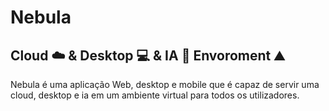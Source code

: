 # Nebula
## Cloud ☁️ & Desktop 💻 & IA 🧠 Envoroment ⛰️

Nebula é uma aplicação Web, desktop e mobile que é capaz de servir uma cloud, desktop e ia em um ambiente virtual para todos os utilizadores.